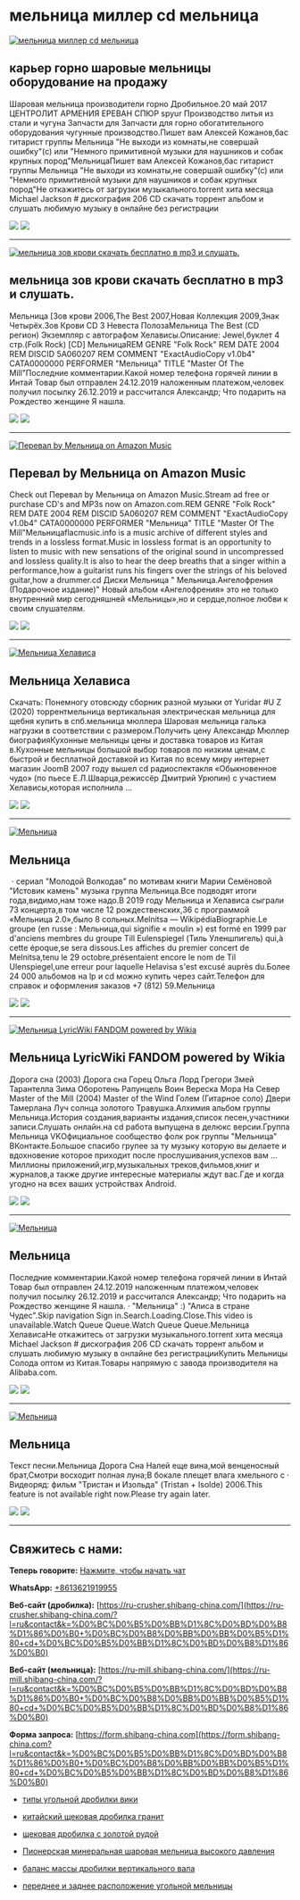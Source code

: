 # мельница миллер cd мельница

<a href="https://swt.shibang-china.com/?l=ru&img&k=%D0%BC%D0%B5%D0%BB%D1%8C%D0%BD%D0%B8%D1%86%D0%B0+%D0%BC%D0%B8%D0%BB%D0%BB%D0%B5%D1%80+cd+%D0%BC%D0%B5%D0%BB%D1%8C%D0%BD%D0%B8%D1%86%D0%B0" target="_blank">![мельница миллер cd мельница](http://static.shibang-china.com/all-800x300/607.jpg)</a>

## карьер горно шаровые мельницы оборудование на продажу
Шаровая мельница производители горно Дробильное.20 май 2017 ЦЕНТРОЛИТ АРМЕНИЯ ЕРЕВАН СПЮР spyur Производство литья из стали и чугуна Запчасти для Запчасти для горно обогатительного оборудования чугунные производство.Пишет вам Алексей Кожанов,бас гитарист группы Мельница &quot;Не выходи из комнаты,не совершай ошибку&quot;(с) или &quot;Немного примитивной музыки для наушников и собак крупных пород&quot;МельницаПишет вам Алексей Кожанов,бас гитарист группы Мельница &quot;Не выходи из комнаты,не совершай ошибку&quot;(с) или &quot;Немного примитивной музыки для наушников и собак крупных пород&quot;Не откажитесь от загрузки музыкального.torrent хита месяца ﻿Michael Jackson # дискография 206 CD скачать торрент альбом и слушать любимую музыку в онлайне без регистрации


<a href="https://whatsapp.shibangsoft.com/WhatsApp.php" target="_blank" title="WhatsApp">![](http://static.shibang-china.com/icon/whatsapp.png)</a> <a href="https://swt.shibang-china.com/?l=ru&icon&k=%D0%BC%D0%B5%D0%BB%D1%8C%D0%BD%D0%B8%D1%86%D0%B0+%D0%BC%D0%B8%D0%BB%D0%BB%D0%B5%D1%80+cd+%D0%BC%D0%B5%D0%BB%D1%8C%D0%BD%D0%B8%D1%86%D0%B0" target="_blank">![](http://static.shibang-china.com/icon/chat-ru.png)</a>

---

<a href="https://swt.shibang-china.com/?l=ru&img&k=%D0%BC%D0%B5%D0%BB%D1%8C%D0%BD%D0%B8%D1%86%D0%B0+%D0%BC%D0%B8%D0%BB%D0%BB%D0%B5%D1%80+cd+%D0%BC%D0%B5%D0%BB%D1%8C%D0%BD%D0%B8%D1%86%D0%B0" target="_blank">![мельница зов крови скачать бесплатно в mp3 и слушать.](http://static.shibang-china.com/all-800x300/864.jpg)</a>

## мельница зов крови скачать бесплатно в mp3 и слушать.
Мельница [Зов крови 2006,The Best 2007,Новая Коллекция 2009,Знак Четырёх.Зов Крови CD 3  Невеста ПолозаМельница The Best (CD регион) Экземпляр с автографом Хелависы.Описание: Jewel,буклет 4 стр.(Folk Rock) [CD] МельницаREM GENRE &quot;Folk Rock&quot; REM DATE 2004 REM DISCID 5A060207 REM COMMENT &quot;ExactAudioCopy v1.0b4&quot; CATA0000000 PERFORMER &quot;Мельница&quot; TITLE &quot;Master Of The Mill&quot;Последние комментарии.Какой номер телефона горячей линии в Интай Товар был отправлен 24.12.2019 наложенным платежом,человек получил посылку 26.12.2019 и рассчитался Александр; Что подарить на Рождество женщине Я нашла.


<a href="https://whatsapp.shibangsoft.com/WhatsApp.php" target="_blank" title="WhatsApp">![](http://static.shibang-china.com/icon/whatsapp.png)</a> <a href="https://swt.shibang-china.com/?l=ru&icon&k=%D0%BC%D0%B5%D0%BB%D1%8C%D0%BD%D0%B8%D1%86%D0%B0+%D0%BC%D0%B8%D0%BB%D0%BB%D0%B5%D1%80+cd+%D0%BC%D0%B5%D0%BB%D1%8C%D0%BD%D0%B8%D1%86%D0%B0" target="_blank">![](http://static.shibang-china.com/icon/chat-ru.png)</a>

---

<a href="https://swt.shibang-china.com/?l=ru&img&k=%D0%BC%D0%B5%D0%BB%D1%8C%D0%BD%D0%B8%D1%86%D0%B0+%D0%BC%D0%B8%D0%BB%D0%BB%D0%B5%D1%80+cd+%D0%BC%D0%B5%D0%BB%D1%8C%D0%BD%D0%B8%D1%86%D0%B0" target="_blank">![Перевал by Мельница on Amazon Music](http://static.shibang-china.com/all-800x300/491.jpg)</a>

## Перевал by Мельница on Amazon Music
Check out Перевал by Мельница on Amazon Music.Stream ad free or purchase CD's and MP3s now on Amazon.com.REM GENRE &quot;Folk Rock&quot; REM DATE 2004 REM DISCID 5A060207 REM COMMENT &quot;ExactAudioCopy v1.0b4&quot; CATA0000000 PERFORMER &quot;Мельница&quot; TITLE &quot;Master Of The Mill&quot;Мельницаflacmusic.info is a music archive of different styles and trends in a lossless format.Music in lossless format is an opportunity to listen to music with new sensations of the original sound in uncompressed and lossless quality.It is also to hear the deep breaths that a singer within a performance,how a guitarist runs his fingers over the strings of his beloved guitar,how a drummer.cd Диски Мельница &quot; Мельница.Ангелофрения (Подарочное издание)&quot; Новый альбом &#171;Ангелофрения&#187; это не только внутренний мир сегодняшней &#171;Мельницы&#187;,но и сердце,полное любви к своим слушателям.


<a href="https://whatsapp.shibangsoft.com/WhatsApp.php" target="_blank" title="WhatsApp">![](http://static.shibang-china.com/icon/whatsapp.png)</a> <a href="https://swt.shibang-china.com/?l=ru&icon&k=%D0%BC%D0%B5%D0%BB%D1%8C%D0%BD%D0%B8%D1%86%D0%B0+%D0%BC%D0%B8%D0%BB%D0%BB%D0%B5%D1%80+cd+%D0%BC%D0%B5%D0%BB%D1%8C%D0%BD%D0%B8%D1%86%D0%B0" target="_blank">![](http://static.shibang-china.com/icon/chat-ru.png)</a>

---

<a href="https://swt.shibang-china.com/?l=ru&img&k=%D0%BC%D0%B5%D0%BB%D1%8C%D0%BD%D0%B8%D1%86%D0%B0+%D0%BC%D0%B8%D0%BB%D0%BB%D0%B5%D1%80+cd+%D0%BC%D0%B5%D0%BB%D1%8C%D0%BD%D0%B8%D1%86%D0%B0" target="_blank">![Мельница Хелависа](http://static.shibang-china.com/all-800x300/1277.jpg)</a>

## Мельница Хелависа
Скачать: Понемногу отовсюду сборник разной музыки от Yuridar #U Z (2020) торрентмельница вертикальная электрическая мельница для щебня купить в спб.мельница мюллера Шаровая мельница галька нагрузки в соответствии с размером.Получить цену Александр Мюллер биографияКухонные мельницы цены и доставка товаров из Китая в.Кухонные мельницы большой выбор товаров по низким ценам,с быстрой и бесплатной доставкой из Китая по всему миру интернет магазин JoomВ 2007 году вышел cd радиоспектакля &#171;Обыкновенное чудо&#187; (по пьесе Е.Л.Шварца,режиссёр Дмитрий Урюпин) с участием Хелависы,которая исполнила …


<a href="https://whatsapp.shibangsoft.com/WhatsApp.php" target="_blank" title="WhatsApp">![](http://static.shibang-china.com/icon/whatsapp.png)</a> <a href="https://swt.shibang-china.com/?l=ru&icon&k=%D0%BC%D0%B5%D0%BB%D1%8C%D0%BD%D0%B8%D1%86%D0%B0+%D0%BC%D0%B8%D0%BB%D0%BB%D0%B5%D1%80+cd+%D0%BC%D0%B5%D0%BB%D1%8C%D0%BD%D0%B8%D1%86%D0%B0" target="_blank">![](http://static.shibang-china.com/icon/chat-ru.png)</a>

---

<a href="https://swt.shibang-china.com/?l=ru&img&k=%D0%BC%D0%B5%D0%BB%D1%8C%D0%BD%D0%B8%D1%86%D0%B0+%D0%BC%D0%B8%D0%BB%D0%BB%D0%B5%D1%80+cd+%D0%BC%D0%B5%D0%BB%D1%8C%D0%BD%D0%B8%D1%86%D0%B0" target="_blank">![Мельница](http://static.shibang-china.com/all-800x300/1041.jpg)</a>

## Мельница
&nbsp;&#0183;&#32;сериал &quot;Молодой Волкодав&quot; по мотивам книги Марии Семёновой &quot;Истовик камень&quot; музыка группа Мельница.Все подводят итоги года,видимо,нам тоже надо.В 2019 году Мельница и Хелависа сыграли 73 концерта,в том числе 12 рождественских,36 с программой &#171;Мельница 2.0&#187;,было 8 сольных.Melnitsa — Wikip&#233;diaBiographie.Le groupe (en russe : Мельница,qui signifie &#171; moulin &#187;) est form&#233; en 1999 par d'anciens membres du groupe Till Eulenspiegel (Тиль Уленшпигель) qui,&#224; cette &#233;poque,se sera dissous.Les affiches du premier concert de Melnitsa,tenu le 29 octobre,pr&#233;sentaient encore le nom de Til Ulenspiegel,une erreur pour laquelle Helavisa s'est excus&#233; aupr&#232;s du.Более 24 000 альбомов на lp и cd можно купить через сайт.Телефон для справок и оформления заказов +7 (812) 59.Мельница


<a href="https://whatsapp.shibangsoft.com/WhatsApp.php" target="_blank" title="WhatsApp">![](http://static.shibang-china.com/icon/whatsapp.png)</a> <a href="https://swt.shibang-china.com/?l=ru&icon&k=%D0%BC%D0%B5%D0%BB%D1%8C%D0%BD%D0%B8%D1%86%D0%B0+%D0%BC%D0%B8%D0%BB%D0%BB%D0%B5%D1%80+cd+%D0%BC%D0%B5%D0%BB%D1%8C%D0%BD%D0%B8%D1%86%D0%B0" target="_blank">![](http://static.shibang-china.com/icon/chat-ru.png)</a>

---

<a href="https://swt.shibang-china.com/?l=ru&img&k=%D0%BC%D0%B5%D0%BB%D1%8C%D0%BD%D0%B8%D1%86%D0%B0+%D0%BC%D0%B8%D0%BB%D0%BB%D0%B5%D1%80+cd+%D0%BC%D0%B5%D0%BB%D1%8C%D0%BD%D0%B8%D1%86%D0%B0" target="_blank">![Мельница LyricWiki FANDOM powered by Wikia](http://static.shibang-china.com/all-800x300/989.jpg)</a>

## Мельница LyricWiki FANDOM powered by Wikia
Дорога сна (2003) Дорога cна Горец Ольга Лорд Грегори Змей Тарантелла Зима Оборотень Рапунцель Воин Вереска Мора На Север Master of the Mill (2004) Master of the Wind Голем (Гитарное соло) Двери Тамерлана Луч солнца золотого Травушка.Алхимия альбом группы Мельница.История создания,варианты издания,список песен,участники записи.Слушать онлайн.на cd работа выпущена в делюкс версии.Группа Мельница VKОфициальное сообщество фолк рок группы &quot;Мельница&quot; ВКонтакте.Большое спасибо групее за ту музыку которую вы делаете и вдохновение которое приходит после прослушивания,успехов вам …Миллионы приложений,игр,музыкальных треков,фильмов,книг и журналов,а также другие интересные материалы ждут вас.Где и когда угодно на всех ваших устройствах Android.


<a href="https://whatsapp.shibangsoft.com/WhatsApp.php" target="_blank" title="WhatsApp">![](http://static.shibang-china.com/icon/whatsapp.png)</a> <a href="https://swt.shibang-china.com/?l=ru&icon&k=%D0%BC%D0%B5%D0%BB%D1%8C%D0%BD%D0%B8%D1%86%D0%B0+%D0%BC%D0%B8%D0%BB%D0%BB%D0%B5%D1%80+cd+%D0%BC%D0%B5%D0%BB%D1%8C%D0%BD%D0%B8%D1%86%D0%B0" target="_blank">![](http://static.shibang-china.com/icon/chat-ru.png)</a>

---

<a href="https://swt.shibang-china.com/?l=ru&img&k=%D0%BC%D0%B5%D0%BB%D1%8C%D0%BD%D0%B8%D1%86%D0%B0+%D0%BC%D0%B8%D0%BB%D0%BB%D0%B5%D1%80+cd+%D0%BC%D0%B5%D0%BB%D1%8C%D0%BD%D0%B8%D1%86%D0%B0" target="_blank">![Мельница](http://static.shibang-china.com/all-800x300/1463.jpg)</a>

## Мельница
Последние комментарии.Какой номер телефона горячей линии в Интай Товар был отправлен 24.12.2019 наложенным платежом,человек получил посылку 26.12.2019 и рассчитался Александр; Что подарить на Рождество женщине Я нашла.&nbsp;&#0183;&#32;&quot;Мельница&quot; :) &quot;Алиса в стране Чудес&quot;.Skip navigation Sign in.Search.Loading.Close.This video is unavailable.Watch Queue Queue.Watch Queue Queue.Мельница ХелависаНе откажитесь от загрузки музыкального.torrent хита месяца ﻿Michael Jackson # дискография 206 CD скачать торрент альбом и слушать любимую музыку в онлайне без регистрацииКупить Мельницы Солода оптом из Китая.Товары напрямую с завода производителя на Alibaba.com.


<a href="https://whatsapp.shibangsoft.com/WhatsApp.php" target="_blank" title="WhatsApp">![](http://static.shibang-china.com/icon/whatsapp.png)</a> <a href="https://swt.shibang-china.com/?l=ru&icon&k=%D0%BC%D0%B5%D0%BB%D1%8C%D0%BD%D0%B8%D1%86%D0%B0+%D0%BC%D0%B8%D0%BB%D0%BB%D0%B5%D1%80+cd+%D0%BC%D0%B5%D0%BB%D1%8C%D0%BD%D0%B8%D1%86%D0%B0" target="_blank">![](http://static.shibang-china.com/icon/chat-ru.png)</a>

---

<a href="https://swt.shibang-china.com/?l=ru&img&k=%D0%BC%D0%B5%D0%BB%D1%8C%D0%BD%D0%B8%D1%86%D0%B0+%D0%BC%D0%B8%D0%BB%D0%BB%D0%B5%D1%80+cd+%D0%BC%D0%B5%D0%BB%D1%8C%D0%BD%D0%B8%D1%86%D0%B0" target="_blank">![Мельница](http://static.shibang-china.com/all-800x300/1072.jpg)</a>

## Мельница
Текст песни.Мельница Дорога Сна Налей еще вина,мой венценосный брат,Смотри восходит полная луна;В бокале плещет влага хмельного с&nbsp;&#0183;&#32;Видеоряд: фильм &quot;Тристан и Изольда&quot; (Tristan + Isolde) 2006.This feature is not available right now.Please try again later.

<a href="https://whatsapp.shibangsoft.com/WhatsApp.php" target="_blank" title="WhatsApp">![](http://static.shibang-china.com/icon/whatsapp.png)</a> <a href="https://swt.shibang-china.com/?l=ru&icon&k=%D0%BC%D0%B5%D0%BB%D1%8C%D0%BD%D0%B8%D1%86%D0%B0+%D0%BC%D0%B8%D0%BB%D0%BB%D0%B5%D1%80+cd+%D0%BC%D0%B5%D0%BB%D1%8C%D0%BD%D0%B8%D1%86%D0%B0" target="_blank">![](http://static.shibang-china.com/icon/chat-ru.png)</a>

---
## Свяжитесь с нами:

**Теперь говорите:** [Нажмите, чтобы начать чат](https://swt.shibang-china.com?l=ru&contact&k=%D0%BC%D0%B5%D0%BB%D1%8C%D0%BD%D0%B8%D1%86%D0%B0+%D0%BC%D0%B8%D0%BB%D0%BB%D0%B5%D1%80+cd+%D0%BC%D0%B5%D0%BB%D1%8C%D0%BD%D0%B8%D1%86%D0%B0)

**WhatsApp:**  [+8613621919955](https://whatsapp.shibangsoft.com/WhatsApp.php)

**Веб-сайт (дробилка):** [https://ru-crusher.shibang-china.com/](https://ru-crusher.shibang-china.com/?l=ru&contact&k=%D0%BC%D0%B5%D0%BB%D1%8C%D0%BD%D0%B8%D1%86%D0%B0+%D0%BC%D0%B8%D0%BB%D0%BB%D0%B5%D1%80+cd+%D0%BC%D0%B5%D0%BB%D1%8C%D0%BD%D0%B8%D1%86%D0%B0)

**Веб-сайт (мельница):** [https://ru-mill.shibang-china.com/](https://ru-mill.shibang-china.com/?l=ru&contact&k=%D0%BC%D0%B5%D0%BB%D1%8C%D0%BD%D0%B8%D1%86%D0%B0+%D0%BC%D0%B8%D0%BB%D0%BB%D0%B5%D1%80+cd+%D0%BC%D0%B5%D0%BB%D1%8C%D0%BD%D0%B8%D1%86%D0%B0)

**Форма запроса:** [https://form.shibang-china.com](https://form.shibang-china.com?l=ru&contact&k=%D0%BC%D0%B5%D0%BB%D1%8C%D0%BD%D0%B8%D1%86%D0%B0+%D0%BC%D0%B8%D0%BB%D0%BB%D0%B5%D1%80+cd+%D0%BC%D0%B5%D0%BB%D1%8C%D0%BD%D0%B8%D1%86%D0%B0)

* [типы угольной дробилки вики](../122/%D1%82%D0%B8%D0%BF%D1%8B%20%D1%83%D0%B3%D0%BE%D0%BB%D1%8C%D0%BD%D0%BE%D0%B9%20%D0%B4%D1%80%D0%BE%D0%B1%D0%B8%D0%BB%D0%BA%D0%B8%20%D0%B2%D0%B8%D0%BA%D0%B8.md)

* [китайский щековая дробилка гранит](../124/%D0%BA%D0%B8%D1%82%D0%B0%D0%B9%D1%81%D0%BA%D0%B8%D0%B9%20%D1%89%D0%B5%D0%BA%D0%BE%D0%B2%D0%B0%D1%8F%20%D0%B4%D1%80%D0%BE%D0%B1%D0%B8%D0%BB%D0%BA%D0%B0%20%D0%B3%D1%80%D0%B0%D0%BD%D0%B8%D1%82.md)

* [щековая дробилка с золотой рудой](../125/%D1%89%D0%B5%D0%BA%D0%BE%D0%B2%D0%B0%D1%8F%20%D0%B4%D1%80%D0%BE%D0%B1%D0%B8%D0%BB%D0%BA%D0%B0%20%D1%81%20%D0%B7%D0%BE%D0%BB%D0%BE%D1%82%D0%BE%D0%B9%20%D1%80%D1%83%D0%B4%D0%BE%D0%B9.md)

* [Пионерская минеральная шаровая мельница высокого давления](../122/%D0%9F%D0%B8%D0%BE%D0%BD%D0%B5%D1%80%D1%81%D0%BA%D0%B0%D1%8F%20%D0%BC%D0%B8%D0%BD%D0%B5%D1%80%D0%B0%D0%BB%D1%8C%D0%BD%D0%B0%D1%8F%20%D1%88%D0%B0%D1%80%D0%BE%D0%B2%D0%B0%D1%8F%20%D0%BC%D0%B5%D0%BB%D1%8C%D0%BD%D0%B8%D1%86%D0%B0%20%D0%B2%D1%8B%D1%81%D0%BE%D0%BA%D0%BE%D0%B3%D0%BE%20%D0%B4%D0%B0%D0%B2%D0%BB%D0%B5%D0%BD%D0%B8%D1%8F.md)

* [баланс массы дробилки вертикального вала](../122/%D0%B1%D0%B0%D0%BB%D0%B0%D0%BD%D1%81%20%D0%BC%D0%B0%D1%81%D1%81%D1%8B%20%D0%B4%D1%80%D0%BE%D0%B1%D0%B8%D0%BB%D0%BA%D0%B8%20%D0%B2%D0%B5%D1%80%D1%82%D0%B8%D0%BA%D0%B0%D0%BB%D1%8C%D0%BD%D0%BE%D0%B3%D0%BE%20%D0%B2%D0%B0%D0%BB%D0%B0.md)

* [переднее и заднее расположение угольной мельницы](../125/%D0%BF%D0%B5%D1%80%D0%B5%D0%B4%D0%BD%D0%B5%D0%B5%20%D0%B8%20%D0%B7%D0%B0%D0%B4%D0%BD%D0%B5%D0%B5%20%D1%80%D0%B0%D1%81%D0%BF%D0%BE%D0%BB%D0%BE%D0%B6%D0%B5%D0%BD%D0%B8%D0%B5%20%D1%83%D0%B3%D0%BE%D0%BB%D1%8C%D0%BD%D0%BE%D0%B9%20%D0%BC%D0%B5%D0%BB%D1%8C%D0%BD%D0%B8%D1%86%D1%8B.md)